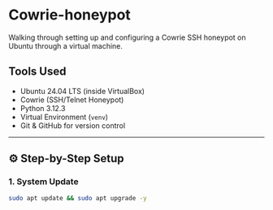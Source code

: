 # Cowrie-honeypot
Walking through setting up and configuring a Cowrie SSH honeypot on Ubuntu through a virtual machine.

## Tools Used
- Ubuntu 24.04 LTS (inside VirtualBox)
- Cowrie (SSH/Telnet Honeypot)
- Python 3.12.3
- Virtual Environment (`venv`)
- Git & GitHub for version control

---

## ⚙️ Step-by-Step Setup

### 1. System Update
```bash
sudo apt update && sudo apt upgrade -y

